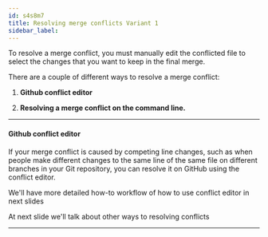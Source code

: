 ```yaml
---
id: s4s8m7
title: Resolving merge conflicts Variant 1
sidebar_label:
---
```



To resolve a merge conflict, you must manually edit the conflicted file to select the changes that you want to keep in the final merge.

There are a couple of different ways to resolve a merge conflict:

1. **Github conflict editor**

2. **Resolving a merge conflict on the command line.**

---




#### Github conflict editor


If your merge conflict is caused by competing line changes, such as when people make different changes to the same line of the same file on different branches in your Git repository, you can resolve it on GitHub using the conflict editor.



We'll have more detailed how-to workflow of how to use conflict editor in next slides

<!-- https://help.github.com/en/articles/resolving-a-merge-conflict-on-github -->

At next slide we'll talk about other ways to resolving conflicts

-----
